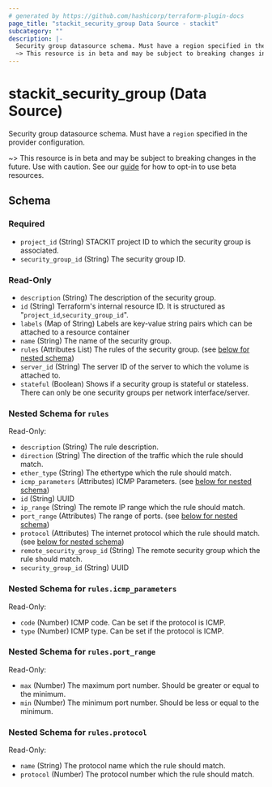 ```yaml
---
# generated by https://github.com/hashicorp/terraform-plugin-docs
page_title: "stackit_security_group Data Source - stackit"
subcategory: ""
description: |-
  Security group datasource schema. Must have a region specified in the provider configuration.
  ~> This resource is in beta and may be subject to breaking changes in the future. Use with caution. See our guide https://registry.terraform.io/providers/stackitcloud/stackit/latest/docs/guides/opting_into_beta_resources for how to opt-in to use beta resources.
---
```


# stackit_security_group (Data Source)

Security group datasource schema. Must have a `region` specified in the provider configuration.

~> This resource is in beta and may be subject to breaking changes in the future. Use with caution. See our [guide](https://registry.terraform.io/providers/stackitcloud/stackit/latest/docs/guides/opting_into_beta_resources) for how to opt-in to use beta resources.



<!-- schema generated by tfplugindocs -->
## Schema

### Required

- `project_id` (String) STACKIT project ID to which the security group is associated.
- `security_group_id` (String) The security group ID.

### Read-Only

- `description` (String) The description of the security group.
- `id` (String) Terraform's internal resource ID. It is structured as "`project_id`,`security_group_id`".
- `labels` (Map of String) Labels are key-value string pairs which can be attached to a resource container
- `name` (String) The name of the security group.
- `rules` (Attributes List) The rules of the security group. (see [below for nested schema](#nestedatt--rules))
- `server_id` (String) The server ID of the server to which the volume is attached to.
- `stateful` (Boolean) Shows if a security group is stateful or stateless. There can only be one security groups per network interface/server.

<a id="nestedatt--rules"></a>
### Nested Schema for `rules`

Read-Only:

- `description` (String) The rule description.
- `direction` (String) The direction of the traffic which the rule should match.
- `ether_type` (String) The ethertype which the rule should match.
- `icmp_parameters` (Attributes) ICMP Parameters. (see [below for nested schema](#nestedatt--rules--icmp_parameters))
- `id` (String) UUID
- `ip_range` (String) The remote IP range which the rule should match.
- `port_range` (Attributes) The range of ports. (see [below for nested schema](#nestedatt--rules--port_range))
- `protocol` (Attributes) The internet protocol which the rule should match. (see [below for nested schema](#nestedatt--rules--protocol))
- `remote_security_group_id` (String) The remote security group which the rule should match.
- `security_group_id` (String) UUID

<a id="nestedatt--rules--icmp_parameters"></a>
### Nested Schema for `rules.icmp_parameters`

Read-Only:

- `code` (Number) ICMP code. Can be set if the protocol is ICMP.
- `type` (Number) ICMP type. Can be set if the protocol is ICMP.


<a id="nestedatt--rules--port_range"></a>
### Nested Schema for `rules.port_range`

Read-Only:

- `max` (Number) The maximum port number. Should be greater or equal to the minimum.
- `min` (Number) The minimum port number. Should be less or equal to the minimum.


<a id="nestedatt--rules--protocol"></a>
### Nested Schema for `rules.protocol`

Read-Only:

- `name` (String) The protocol name which the rule should match.
- `protocol` (Number) The protocol number which the rule should match.
